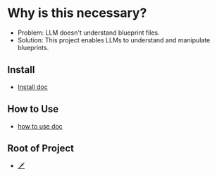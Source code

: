 # Why is this necessary?

- Problem: LLM doesn't understand blueprint files.  
- Solution: This project enables LLMs to understand and manipulate blueprints.

## Install
- [Install doc](docs/install.md)

## How to Use
- [how to use doc](docs/howtouse.md)












## Root of Project
- [🗡](https://github.com/LSG7/NorthStar/blob/main/README.md)
